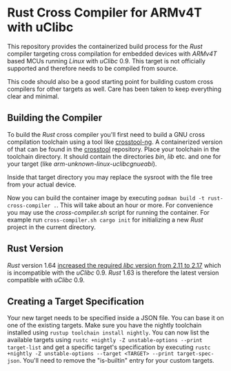 # Rust Cross Compiler for ARMv4T with uClibc
This repository provides the containerized build process for the *Rust*
compiler targeting cross compilation for embedded devices with *ARMv4T* based
MCUs running *Linux* with *uClibc* 0.9. This target is not officially supported
and therefore needs to be compiled from source.

This code should also be a good starting point for building custom cross
compilers for other targets as well. Care has been taken to keep everything
clear and minimal.

## Building the Compiler
To build the *Rust* cross compiler you'll first need to build a GNU cross
compilation toolchain using a tool like [crosstool-ng][crosstool].
A containerized version of that can be found in the
[crosstool][crosstool-container] repository. Place your toolchain in the
toolchain directory. It should contain the directories *bin*, *lib* etc. and
one for your target (like *arm-unknown-linux-uclibcgnueabi*).

Inside that target directory you may replace the sysroot with the file tree
from your actual device.

Now you can build the container image by executing `podman build -t
rust-cross-compiler .`. This will take about an hour or more. For convenience
you may use the *cross-compiler.sh* script for running the container. For
example run `cross-compiler.sh cargo init` for initializing a new *Rust*
project in the current directory.

[crosstool]: https://github.com/crosstool-ng/crosstool-ng
[crosstool-container]: https://github.com/salatfreak/crosstool-container

## Rust Version
*Rust* version 1.64 [increased the required *libc* version from 2.11 to
2.17][version-bump] which is incompatible with the *uClibc* 0.9. *Rust* 1.63 is
therefore the latest version compatible with *uClibc* 0.9.

[version-bump]: https://blog.rust-lang.org/2022/08/01/Increasing-glibc-kernel-requirements.html

## Creating a Target Specification
Your new target needs to be specified inside a JSON file. You can base it on
one of the existing targets. Make sure you have the nightly toolchain installed
using `rustup toolchain install nightly`. You can now list the available
targets using `rustc +nightly -Z unstable-options --print target-list` and get
a specific target's specification by executing `rustc +nightly -Z
unstable-options --target <TARGET> --print target-spec-json`. You'll need to
remove the "is-builtin" entry for your custom targets.
